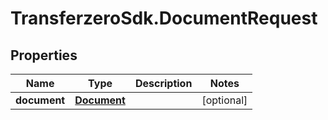 # TransferzeroSdk.DocumentRequest

## Properties

Name | Type | Description | Notes
------------ | ------------- | ------------- | -------------
**document** | [**Document**](Document.md) |  | [optional] 


